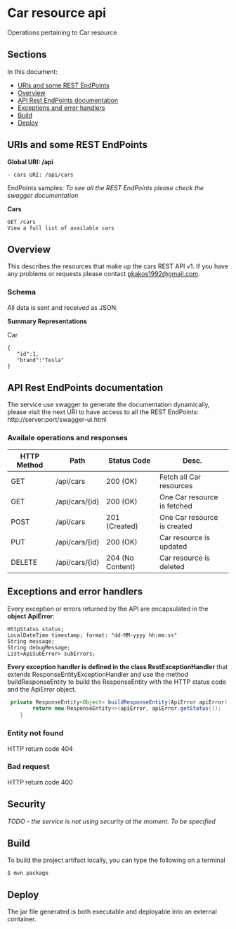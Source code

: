 # Car resource api
Operations pertaining to Car resource

## Sections
In this document:

- [URIs and some REST EndPoints](#uris-and-some-rest-endpoints)
- [Overview](#overview)
- [API Rest EndPoints documentation](#api-rest-endpoints-documentation)
- [Exceptions and error handlers](#exceptions-and-error-handlers)
- [Build](#build)
- [Deploy](#deploy)



## URIs and some REST EndPoints

**Global URI: /api**
```
- cars URI: /api/cars
```

EndPoints samples: *To see all the REST EndPoints please check the swagger documentation*

**Cars**
```
GET /cars
View a full list of available cars
```

## Overview
This describes the resources that make up the cars  REST API v1. If you have any problems or requests please contact pkakos1992@gmail.com.

### Schema
All data is sent and received as JSON.


**Summary Representations**

Car
```
{  
   "id":1,
   "brand":"Tesla"
}
```

## API Rest EndPoints documentation
The service use swagger to generate the documentation dynamically, please visit the next URI to have access to all the REST EndPoints:
http://server:port/swagger-ui.html

### Availale operations and responses

| HTTP Method  | Path  | Status Code  | Desc.  |
|---|---|---|---|
| GET   | /api/cars  | 200 (OK)  |  Fetch all Car resources |   |
| GET  | /api/cars/{id} | 200 (OK)   | One Car resource is fetched  |   |
| POST  |  /api/cars | 201 (Created)  | One Car resource is created   |   |
| PUT  | /api/cars/{id}  | 200 (OK)  | Car resource is updated  |   |
| DELETE  | /api/cars/{id}  | 204 (No Content)  | Car resource is deleted  |   |



## Exceptions and error handlers
Every exception or errors returned by the API are encapsulated in the **object ApiError**:

```
HttpStatus status;
LocalDateTime timestamp; format: "dd-MM-yyyy hh:mm:ss"
String message;
String debugMessage;
List<ApiSubError> subErrors;
```

**Every exception handler is defined in the class RestExceptionHandler** that extends ResponseEntityExceptionHandler
and use the method buildResponseEntity to build the ResponseEntity with the HTTP status code and the ApiError object.

```Java
 private ResponseEntity<Object> buildResponseEntity(ApiError apiError) {
        return new ResponseEntity<>(apiError, apiError.getStatus());
    }
 ```

### Entity not found
HTTP return code 404

### Bad request
HTTP return code 400


## Security
*TODO - the service is not using security at the moment. To be specified*

## Build

To build the project artifact locally, you can type the following on a terminal
```
$ mvn package
```

## Deploy

The jar file generated is both executable and deployable into an external container.
